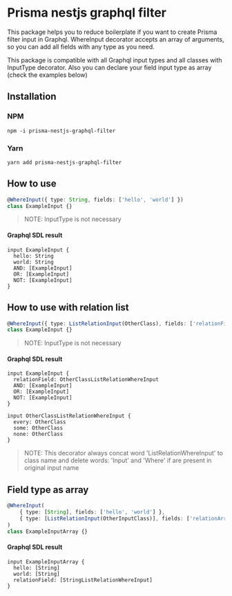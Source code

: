 # Prisma nestjs graphql filter

This package helps you to reduce boilerplate if you want to create Prisma filter input in Graphql. WhereInput decorator accepts an array of arguments, so you can add all fields with any type as you need.

This package is compatible with all Graphql input types and all classes with InputType decorator. Also you can declare your field input type as array (check the examples below)

## Installation

### NPM

```
npm -i prisma-nestjs-graphql-filter
```

### Yarn

```
yarn add prisma-nestjs-graphql-filter
```

## How to use

```typescript
@WhereInput({ type: String, fields: ['hello', 'world'] })
class ExampleInput {}
```

> NOTE: InputType is not necessary

#### Graphql SDL result

```
input ExampleInput {
  hello: String
  world: String
  AND: [ExampleInput]
  OR: [ExampleInput]
  NOT: [ExampleInput]
}
```

## How to use with relation list

```typescript
@WhereInput({ type: ListRelationInput(OtherClass), fields: ['relationField'] })
class ExampleInput {}
```

> NOTE: InputType is not necessary

#### Graphql SDL result

```
input ExampleInput {
  relationField: OtherClassListRelationWhereInput
  AND: [ExampleInput]
  OR: [ExampleInput]
  NOT: [ExampleInput]
}

input OtherClassListRelationWhereInput {
  every: OtherClass
  some: OtherClass
  none: OtherClass
}
```

> NOTE: This decorator always concat word 'ListRelationWhereInput' to class name and delete words: 'Input' and 'Where' if are present in original input name

## Field type as array

```typescript
@WhereInput(
	{ type: [String], fields: ['hello', 'world'] },
	{ type: [ListRelationInput(OtherInputClass)], fields: ['relationArray'] }
)
class ExampleInputArray {}
```

#### Graphql SDL result

```
input ExampleInputArray {
  hello: [String]
  world: [String]
  relationField: [StringListRelationWhereInput]
}
```
